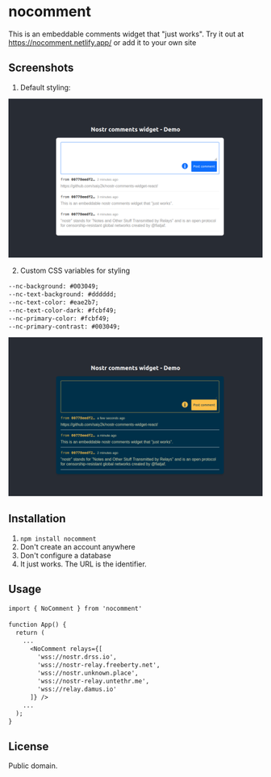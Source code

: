 # nocomment

This is an embeddable comments widget that "just works".
Try it out at https://nocomment.netlify.app/ or add it to your own site

## Screenshots

1. Default styling:

![Default styling](screenshot-1.png)

2. Custom CSS variables for styling

```
--nc-background: #003049;
--nc-text-background: #dddddd;
--nc-text-color: #eae2b7;
--nc-text-color-dark: #fcbf49;
--nc-primary-color: #fcbf49;
--nc-primary-contrast: #003049;
```

![Custom styling](screenshot-2.png)

## Installation

1. `npm install nocomment`
2. Don't create an account anywhere
3. Don't configure a database
4. It just works. The URL is the identifier.

## Usage

```
import { NoComment } from 'nocomment'

function App() {
  return (
    ...
      <NoComment relays={[
        'wss://nostr.drss.io',
        'wss://nostr-relay.freeberty.net',
        'wss://nostr.unknown.place',
        'wss://nostr-relay.untethr.me',
        'wss://relay.damus.io'
      ]} />
    ...
  );
}
```

## License

Public domain.

